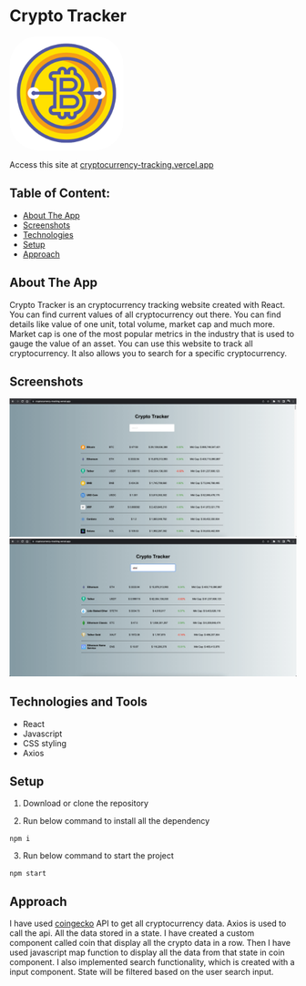 # Crypto Tracker

<img src="https://github.com/BrijenMakwana/crypto-tracker/blob/main/public/logo512.png" width="200" height="200" style="border-radius:50px;">

Access this site at [cryptocurrency-tracking.vercel.app](https://cryptocurrency-tracking.vercel.app)

## Table of Content:

- [About The App](#about-the-app)
- [Screenshots](#screenshots)
- [Technologies](#technologies-and-tools)
- [Setup](#setup)
- [Approach](#approach)

## About The App

Crypto Tracker is an cryptocurrency tracking website created with React. You can find current values of all cryptocurrency out there. You can find details like value of one unit, total volume, market cap and much more. Market cap is one of the most popular metrics in the industry that is used to gauge the value of an asset. You can use this website to track all cryptocurrency. It also allows you to search for a specific cryptocurrency.

## Screenshots

![App Screenshot](https://github.com/BrijenMakwana/crypto-tracker/blob/main/public/screenshot_1.png)
![App Screenshot](https://github.com/BrijenMakwana/crypto-tracker/blob/main/public/screenshot_2.png)

## Technologies and Tools

- React
- Javascript
- CSS styling
- Axios

## Setup

1. Download or clone the repository

2. Run below command to install all the dependency
```
npm i
```

3. Run below command to start the project
```
npm start
```

## Approach

I have used [coingecko](https://www.coingecko.com/en/api/documentation) API to get all cryptocurrency data. Axios is used to call the api. All the data stored in a state. I have created a custom component called coin that display all the crypto data in a row. Then I have used javascript map function to display all the data from that state in coin component.
I also implemented search functionality, which is created with a input component. State will be filtered based on the user search input.

